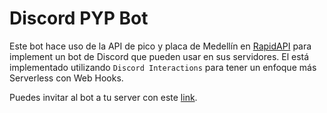 # Discord PYP Bot
Este bot hace uso de la API de pico y placa de Medellín en [RapidAPI](https://rapidapi.com/tortutales/api/pico-y-placa-medellin) para implement un bot de Discord que pueden usar en sus servidores. El está implementado utilizando `Discord Interactions` para tener un enfoque más Serverless con Web Hooks.

Puedes invitar al bot a tu server con este [link](https://discord.com/api/oauth2/authorize?client_id=1017631978071265290&permissions=3072&scope=bot).

